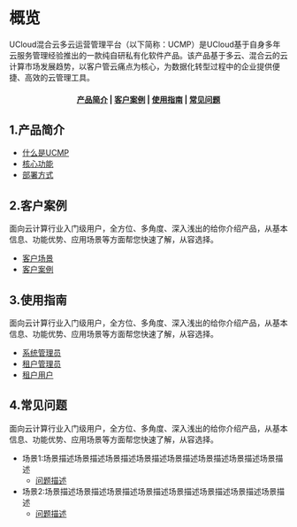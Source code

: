 <!--一下子提供一种思路，欢迎大家发挥 -->

# 概览
UCloud混合云多云运营管理平台（以下简称：UCMP）是UCloud基于自身多年云服务管理经验推出的一款纯自研私有化软件产品。该产品基于多云、混合云的云计算市场发展趋势，以客户管云痛点为核心，为数据化转型过程中的企业提供便捷、高效的云管理工具。


#### <center>[产品简介](#1产品简介)   |   [客户案例](#2客户案例)   |   [使用指南](#3使用指南)   |   [常见问题](#4常见问题)</center>   

## 1.产品简介


* [什么是UCMP](相对链接)
* [核心功能](相对链接)
* [部署方式](_glossary.md)



## 2.客户案例

面向云计算行业入门级用户，全方位、多角度、深入浅出的给你介绍产品，从基本信息、功能优势、应用场景等方面帮您快速了解，从容选择。

* [客户场景](相对链接)
* [客户案例](相对链接)


## 3.使用指南

面向云计算行业入门级用户，全方位、多角度、深入浅出的给你介绍产品，从基本信息、功能优势、应用场景等方面帮您快速了解，从容选择。

* [系统管理员](相对链接)
* [租户管理员](相对链接)
* [租户用户](相对链接)



## 4.常见问题

面向云计算行业入门级用户，全方位、多角度、深入浅出的给你介绍产品，从基本信息、功能优势、应用场景等方面帮您快速了解，从容选择。

- 场景1:场景描述场景描述场景描述场景描述场景描述场景描述场景描述场景描述
  - [问题描述](相对链接)
- 场景2:场景描述场景描述场景描述场景描述场景描述场景描述场景描述场景描述
  - [问题描述](相对链接)
